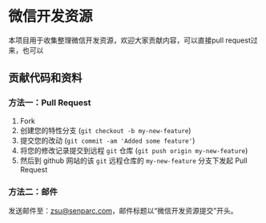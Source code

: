微信开发资源
=============

本项目用于收集整理微信开发资源，欢迎大家贡献内容，可以直接pull request过来，也可以


## 贡献代码和资料

### 方法一：Pull Request

1. Fork
2. 创建您的特性分支 (`git checkout -b my-new-feature`)
3. 提交您的改动 (`git commit -am 'Added some feature'`)
4. 将您的修改记录提交到远程 `git` 仓库 (`git push origin my-new-feature`)
5. 然后到 github 网站的该 `git` 远程仓库的 `my-new-feature` 分支下发起 Pull Request

### 方法二：邮件
发送邮件至：zsu@senparc.com，邮件标题以“微信开发资源提交”开头。